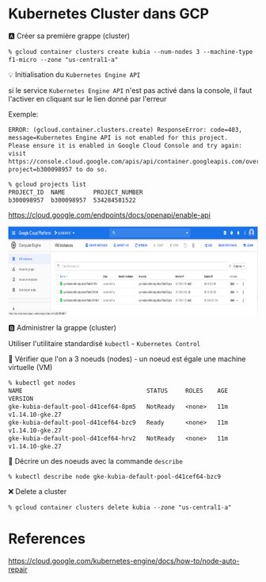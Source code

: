 # Kubernetes Cluster dans GCP


:a: Créer sa première grappe (cluster)


```
% gcloud container clusters create kubia --num-nodes 3 --machine-type f1-micro --zone "us-central1-a"
```

:bulb: Initialisation du `Kubernetes Engine API`

si le service `Kubernetes Engine API` n'est pas activé dans la console, il faut l'activer en cliquant sur le lien donné par l'erreur

Exemple:

```
ERROR: (gcloud.container.clusters.create) ResponseError: code=403, message=Kubernetes Engine API is not enabled for this project. 
Please ensure it is enabled in Google Cloud Console and try again: 
visit https://console.cloud.google.com/apis/api/container.googleapis.com/overview?project=b300098957 to do so.
```

```
% gcloud projects list
PROJECT_ID  NAME        PROJECT_NUMBER
b300098957  b300098957  534284581522
```

https://cloud.google.com/endpoints/docs/openapi/enable-api



<img src="images/GCP-Compute-Engine-DB.png" width="782" height="179" ></img>


:b: Administrer la grappe (cluster)

Utiliser l'utilitaire standardisé `kubectl` - `Kubernetes Control`

:round_pushpin: Vérifier que l'on a 3 noeuds (nodes) - un noeud est égale une machine virtuelle (VM)

```
% kubectl get nodes
NAME                                   STATUS     ROLES    AGE   VERSION
gke-kubia-default-pool-d41cef64-8pm5   NotReady   <none>   11m   v1.14.10-gke.27
gke-kubia-default-pool-d41cef64-bzc9   Ready      <none>   11m   v1.14.10-gke.27
gke-kubia-default-pool-d41cef64-hrv2   NotReady   <none>   11m   v1.14.10-gke.27
```

:round_pushpin: Décrire un des noeuds avec la commande `describe` 

```
% kubectl describe node gke-kubia-default-pool-d41cef64-bzc9
```

:x: Delete a cluster

```
% gcloud container clusters delete kubia --zone "us-central1-a"
```


# References 

https://cloud.google.com/kubernetes-engine/docs/how-to/node-auto-repair
